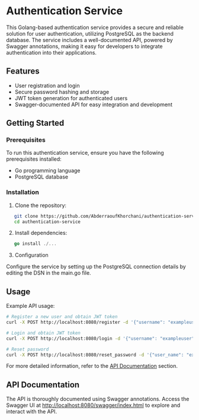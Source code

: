 # Authentication Service

This Golang-based authentication service provides a secure and reliable solution for user authentication, utilizing PostgreSQL as the backend database. The service includes a well-documented API, powered by Swagger annotations, making it easy for developers to integrate authentication into their applications.

## Features

- User registration and login
- Secure password hashing and storage
- JWT token generation for authenticated users
- Swagger-documented API for easy integration and development

## Getting Started

### Prerequisites

To run this authentication service, ensure you have the following prerequisites installed:

- Go programming language
- PostgreSQL database 

### Installation

1. Clone the repository:

```bash
   git clone https://github.com/AbderraoufKhorchani/authentication-service.git
   cd authentication-service
```
2. Install dependencies:
```go
   go install ./...
```
3. Configuration

Configure the service by setting up the PostgreSQL connection details by editing the DSN in the main.go file.



## Usage
Example API usage:
```bash
# Register a new user and obtain JWT token
curl -X POST http://localhost:8080/register -d '{"username": "exampleuser", "password": "securepassword"}'

# Login and obtain JWT token
curl -X POST http://localhost:8080/login -d '{"username": "exampleuser", "password": "securepassword"}'

# Reset password
curl -X POST http://localhost:8080/reset_password -d '{"user_name": "exampleuser", "password": "securepassword", "new_password": "newsecurepassword"}'
```
For more detailed information, refer to the [API Documentation](#api-doc) section.
## API Documentation<a id="api-doc"></a>

The API is thoroughly documented using Swagger annotations. Access the Swagger UI at [http://localhost:8080/swagger/index.html](http://localhost:8080/swagger/index.html) to explore and interact with the API.